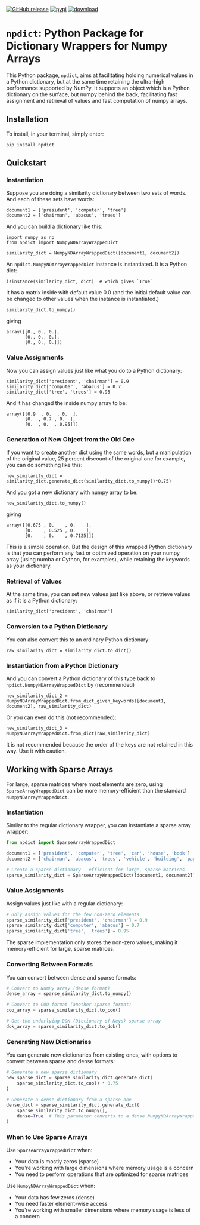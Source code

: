 
[![GitHub release](https://img.shields.io/github/release/stephenhky/npdict.svg?maxAge=3600)](https://github.com/stephenhky/npdict/releases)
[![pypi](https://img.shields.io/pypi/v/npdict.svg?maxAge=3600)](https://pypi.org/project/npdict/)
[![download](https://img.shields.io/pypi/dm/npdict.svg?maxAge=2592000&label=installs&color=%2327B1FF)](https://pypi.org/project/npdict/)

# `npdict`: Python Package for Dictionary Wrappers for Numpy Arrays

This Python package, `npdict`, aims at facilitating holding numerical
values in a Python dictionary, but at the same time retaining the
ultra-high performance supported by NumPy. It supports an object
which is a Python dictionary on the surface, but numpy behind the
back, facilitating fast assignment and retrieval of values
and fast computation of numpy arrays.

## Installation

To install, in your terminal, simply enter:

```
pip install npdict
```

## Quickstart

### Instantiation

Suppose you are doing a similarity dictionary between two sets of words.
And each of these sets have words:

```
document1 = ['president', 'computer', 'tree']
document2 = ['chairman', 'abacus', 'trees']
```

And you can build a dictionary like this:

```
import numpy as np
from npdict import NumpyNDArrayWrappedDict

similarity_dict = NumpyNDArrayWrappedDict([document1, document2])
```

An `npdict.NumpyNDArrayWrappedDict` instance is instantiated. It is 
a Python dict:

```
isinstance(similarity_dict, dict)  # which gives `True`
```

It has a matrix inside with default value 0.0 (and the initial default value can
be changed to other values when the instance is instantiated.)

```
similarity_dict.to_numpy()
```
giving
```
array([[0., 0., 0.],
       [0., 0., 0.],
       [0., 0., 0.]])
```

### Value Assignments

Now you can assign values just like what you do to a Python dictionary:

```
similarity_dict['president', 'chairman'] = 0.9
similarity_dict['computer', 'abacus'] = 0.7
similarity_dict['tree', 'trees'] = 0.95
```

And it has changed the inside numpy array to be:

```
array([[0.9  , 0.  , 0.  ],
       [0.  , 0.7 , 0.  ],
       [0.  , 0.  , 0.95]])
```

### Generation of New Object from the Old One

If you want to create another dict using the same words, but 
a manipulation of the original value, 25 percent discount
of the original one for example, you can do something like this:

```
new_similarity_dict = similarity_dict.generate_dict(similarity_dict.to_numpy()*0.75)
```

And you got a new dictionary with numpy array to be:

```
new_similarity_dict.to_numpy()
```
giving
```
array([[0.675 , 0.    , 0.    ],
       [0.    , 0.525 , 0.    ],
       [0.    , 0.    , 0.7125]])
```

This is a simple operation. But the design of this wrapped Python
dictionary is that you can perform any fast or optimized operation
on your numpy array (using numba or Cython, for examples),
while retaining the keywords as your dictionary.

### Retrieval of Values

At the same time, you can set new values just like above, or retrieve
values as if it is a Python dictionary:

```
similarity_dict['president', 'chairman']
```

### Conversion to a Python Dictionary

You can also convert this to an ordinary Python dictionary:

```
raw_similarity_dict = similarity_dict.to_dict()
```

### Instantiation from a Python Dictionary

And you can convert a Python dictionary of this type back to 
`npdict.NumpyNDArrayWrappedDict` by (recommended)

```
new_similarity_dict_2 = NumpyNDArrayWrappedDict.from_dict_given_keywords([document1, document2], raw_similarity_dict)
```

Or you can even do this (not recommended):

```
new_similarity_dict_3 = NumpyNDArrayWrappedDict.from_dict(raw_similarity_dict)
```

It is not recommended because the order of the keys are not retained in this way.
Use it with caution.

## Working with Sparse Arrays

For large, sparse matrices where most elements are zero, using `SparseArrayWrappedDict` can be more memory-efficient than the standard `NumpyNDArrayWrappedDict`.

### Instantiation

Similar to the regular dictionary wrapper, you can instantiate a sparse array wrapper:

```python
from npdict import SparseArrayWrappedDict

document1 = ['president', 'computer', 'tree', 'car', 'house', 'book']
document2 = ['chairman', 'abacus', 'trees', 'vehicle', 'building', 'paper']

# Create a sparse dictionary - efficient for large, sparse matrices
sparse_similarity_dict = SparseArrayWrappedDict([document1, document2])
```

### Value Assignments

Assign values just like with a regular dictionary:

```python
# Only assign values for the few non-zero elements
sparse_similarity_dict['president', 'chairman'] = 0.9
sparse_similarity_dict['computer', 'abacus'] = 0.7
sparse_similarity_dict['tree', 'trees'] = 0.95
```

The sparse implementation only stores the non-zero values, making it memory-efficient for large, sparse matrices.

### Converting Between Formats

You can convert between dense and sparse formats:

```python
# Convert to NumPy array (dense format)
dense_array = sparse_similarity_dict.to_numpy()

# Convert to COO format (another sparse format)
coo_array = sparse_similarity_dict.to_coo()

# Get the underlying DOK (Dictionary of Keys) sparse array
dok_array = sparse_similarity_dict.to_dok()
```

### Generating New Dictionaries

You can generate new dictionaries from existing ones, with options to convert between sparse and dense formats:

```python
# Generate a new sparse dictionary
new_sparse_dict = sparse_similarity_dict.generate_dict(
    sparse_similarity_dict.to_coo() * 0.75
)

# Generate a dense dictionary from a sparse one
dense_dict = sparse_similarity_dict.generate_dict(
    sparse_similarity_dict.to_numpy(),
    dense=True  # This parameter converts to a dense NumpyNDArrayWrappedDict
)
```

### When to Use Sparse Arrays

Use `SparseArrayWrappedDict` when:
- Your data is mostly zeros (sparse)
- You're working with large dimensions where memory usage is a concern
- You need to perform operations that are optimized for sparse matrices

Use `NumpyNDArrayWrappedDict` when:
- Your data has few zeros (dense)
- You need faster element-wise access
- You're working with smaller dimensions where memory usage is less of a concern